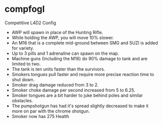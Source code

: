 compfogl
========
Competitive L4D2 Config


- AWP will spawn in place of the Hunting Rifle.
- While holding the AWP, you will move 10% slower.
- An M16 that is a complete mid-ground between SMG and SUZI is added for variety.
- Up to 3 pills and 1 adrenaline can spawn on the map.
- Machine guns (Including the M16) do 90% damage to tank and are limited to two.
- The tank is ten units faster than the survivors.
- Smokers tongues pull faster and require more precise reaction time to shut down. 
- Smoker drag damage reduced from 3 to 2.
- Smoker choke damage per second increased from 5 to 6.25.
- Smoker tongues are a bit harder to juke behind poles and similar obstacles.
- The pumpshotgun has had it's spread slightly decreased to make it more on par with the chrome shotgun.
- Smoker now has 275 Health